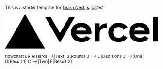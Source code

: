 This is a starter template for [Learn Next.js](https://nextjs.org/learn).
![test](https://link)


![alt](/public/vercel.svg)

flowchart LR
A[Hard] -->|Text| B(Round)
B --> C{Decision}
C -->|One| D[Result 1]
C -->|Two| E[Result 2]
